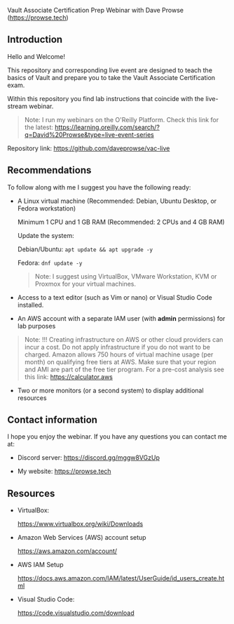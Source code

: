 Vault Associate Certification Prep Webinar
with Dave Prowse (https://prowse.tech)


## Introduction
Hello and Welcome!

This repository and corresponding live event are designed to teach the basics of Vault and prepare you to take the Vault Associate Certification exam.

Within this repository you find lab instructions that coincide with the live-stream webinar. 

> Note: I run my webinars on the O'Reilly Platform. Check this link for the latest: https://learning.oreilly.com/search/?q=David%20Prowse&type=live-event-series

Repository link: https://github.com/daveprowse/vac-live

## Recommendations
To follow along with me I suggest you have the following ready:

- A Linux virtual machine (Recommended: Debian, Ubuntu Desktop, or Fedora workstation) 

  Minimum 1 CPU and 1 GB RAM (Recommended: 2 CPUs and 4 GB RAM)

  Update the system: 

    Debian/Ubuntu: `apt update && apt upgrade -y`

    Fedora: `dnf update -y`

  > Note: I suggest using VirtualBox, VMware Workstation, KVM or Proxmox for your virtual machines. 

- Access to a text editor (such as Vim or nano) or Visual Studio Code installed.

- An AWS account with a separate IAM user (with **admin** permissions) for lab purposes

> Note: !!! Creating infrastructure on AWS or other cloud providers can incur a cost. Do not apply infrastructure if you do not want to be charged. 
> Amazon allows 750 hours of virtual machine usage (per month) on qualifying free tiers at AWS. Make sure that your region and AMI are part of the free tier program. For a pre-cost analysis see this link: https://calculator.aws

- Two or more monitors (or a second system) to display additional resources


## Contact information
I hope you enjoy the webinar. If you have any questions you can contact me at:

- Discord server: https://discord.gg/mggw8VGzUp

- My website: https://prowse.tech


## Resources
- VirtualBox:

  https://www.virtualbox.org/wiki/Downloads

- Amazon Web Services (AWS) account setup

  https://aws.amazon.com/account/  

- AWS IAM Setup

  https://docs.aws.amazon.com/IAM/latest/UserGuide/id_users_create.html

- Visual Studio Code:

  https://code.visualstudio.com/download


